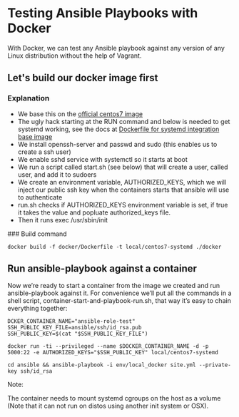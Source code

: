 
# Testing Ansible Playbooks with Docker

With Docker, we can test any Ansible playbook against any version of any Linux distribution without the help of Vagrant.

## Let's build our docker image first

### Explanation

* We base this on the [official centos7 image](https://github.com/docker-library/docs/tree/master/centos)
* The ugly hack starting at the RUN command and below is needed to get systemd working, see the docs at [Dockerfile for systemd integration base image](https://github.com/docker-library/docs/tree/master/centos#systemd-integration)
* We install openssh-server and passwd and sudo (this enables us to create a ssh user)
* We enable sshd service with systemctl so it starts at boot
* We run a script called start.sh (see below) that will create a user, called user, and add it to sudoers
* We create an environment variable, AUTHORIZED_KEYS, which we will inject our public ssh key when the containers starts that ansible will use to authenticate
* run.sh checks if AUTHORIZED_KEYS environment variable is set, if true it takes the value and popluate authorized_keys file.
* Then it runs exec /usr/sbin/init

### Build command

```
docker build -f docker/Dockerfile -t local/centos7-systemd ./docker
```

## Run ansible-playbook against a container
Now we’re ready to start a container from the image we created and run ansible-playbook against it.
For convenience we’ll put all the commands in a shell script, container-start-and-playbook-run.sh, that way it’s easy to chain everything together:

```
DCKER_CONTAINER_NAME="ansible-role-test"
SSH_PUBLIC_KEY_FILE=ansible/ssh/id_rsa.pub
SSH_PUBLIC_KEY=$(cat "$SSH_PUBLIC_KEY_FILE")
```

```
docker run -ti --privileged --name $DOCKER_CONTAINER_NAME -d -p 5000:22 -e AUTHORIZED_KEYS="$SSH_PUBLIC_KEY" local/centos7-systemd
```

```
cd ansible && ansible-playbook -i env/local_docker site.yml --private-key ssh/id_rsa
```

Note:

The container needs to mount systemd cgroups on the host as a volume (Note that it can not run on distos using another init system or OSX).
